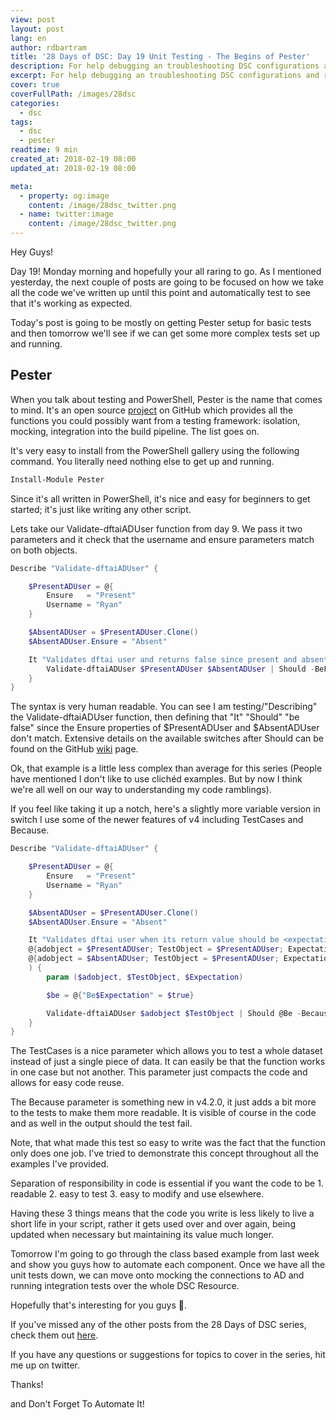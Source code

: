 ```yaml
---
view: post
layout: post
lang: en
author: rdbartram
title: '28 Days of DSC: Day 19 Unit Testing - The Begins of Pester'
description: For help debugging an troubleshooting DSC configurations and resources.
excerpt: For help debugging an troubleshooting DSC configurations and resources.
cover: true
coverFullPath: /images/28dsc
categories:
  - dsc
tags:
  - dsc
  - pester
readtime: 9 min
created_at: 2018-02-19 08:00
updated_at: 2018-02-19 08:00

meta:
  - property: og:image
    content: /image/28dsc_twitter.png
  - name: twitter:image
    content: /image/28dsc_twitter.png
---
```


Hey Guys!

Day 19! Monday morning and hopefully your all raring to go. As I mentioned yesterday, the next couple of posts are going to be focused on how we take all the code we've written up until this point and automatically test to see that it's working as expected.

Today's post is going to be mostly on getting Pester setup for basic tests and then tomorrow we'll see if we can get some more complex tests set up and running.

## Pester

When you talk about testing and PowerShell, Pester is the name that comes to mind. It's an open source [project](https://github.com/pester/Pester) on GitHub which provides all the functions you could possibly want from a testing framework: isolation, mocking, integration into the build pipeline. The list goes on.

It's very easy to install from the PowerShell gallery using the following command. You literally need nothing else to get up and running.

```powershell
Install-Module Pester
```

Since it's all written in PowerShell, it's nice and easy for beginners to get started; it's just like writing any other script.

Lets take our Validate-dftaiADUser function from day 9. We pass it two parameters and it check that the username and ensure parameters match on both objects.

```powershell
Describe "Validate-dftaiADUser" {

    $PresentADUser = @{
        Ensure   = "Present"
        Username = "Ryan"
    }

    $AbsentADUser = $PresentADUser.Clone()
    $AbsentADUser.Ensure = "Absent"

    It "Validates dftai user and returns false since present and absent don't match" {
        Validate-dftaiADUser $PresentADUser $AbsentADUser | Should -BeFalse
    }
}
```

The syntax is very human readable. You can see I am testing/"Describing" the Validate-dftaiADUser function, then defining that "It" "Should" "be false" since the Ensure properties of $PresentADUser and $AbsentADUser don't match. Extensive details on the available switches after Should can be found on the GitHub [wiki](https://github.com/pester/Pester/wiki/Should) page.

Ok, that example is a little less complex than average for this series (People have mentioned I don't like to use clichéd examples. But by now I think we're all well on our way to understanding my code ramblings).

If you feel like taking it up a notch, here's a slightly more variable version in switch I use some of the newer features of v4 including TestCases and Because.

```powershell
Describe "Validate-dftaiADUser" {

    $PresentADUser = @{
        Ensure   = "Present"
        Username = "Ryan"
    }

    $AbsentADUser = $PresentADUser.Clone()
    $AbsentADUser.Ensure = "Absent"

    It "Validates dftai user when its return value should be <expectation>" -TestCases @(
    @{adobject = $PresentADUser; TestObject = $PresentADUser; Expectation = $true}
    @{adobject = $AbsentADUser; TestObject = $PresentADUser; Expectation = $false}
    ) {
        param ($adobject, $TestObject, $Expectation)

        $be = @{"Be$Expectation" = $true}

        Validate-dftaiADUser $adobject $TestObject | Should @Be -Because "Username and Ensure parameters should match those from the testobject"
    }
}
```

The TestCases is a nice parameter which allows you to test a whole dataset instead of just a single piece of data. It can easily be that the function works in one case but not another. This parameter just compacts the code and allows for easy code reuse.

The Because parameter is something new in v4.2.0, it just adds a bit more to the tests to make them more readable. It is visible of course in the code and as well in the output should the test fail.

Note, that what made this test so easy to write was the fact that the function only does one job. I've tried to demonstrate this concept throughout all the examples I've provided.

Separation of responsibility in code is essential if you want the code to be 1. readable 2. easy to test 3. easy to modify and use elsewhere.

Having these 3 things means that the code you write is less likely to live a short life in your script, rather it gets used over and over again, being updated when necessary but maintaining its value much longer.

Tomorrow I'm going to go through the class based example from last week and show you guys how to automate each component. Once we have all the unit tests down, we can move onto mocking the connections to AD and running integration tests over the whole DSC Resource.

Hopefully that's interesting for you guys 🙂.

If you've missed any of the other posts from the 28 Days of DSC series, check them out [here](/posts/?tag=dsc).

If you have any questions or suggestions for topics to cover in the series, hit me up on twitter.

Thanks!

and Don't Forget To Automate It!
